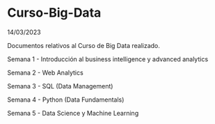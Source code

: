 # Curso-Big-Data

14/03/2023

Documentos relativos al Curso de Big Data realizado.

Semana 1 - Introducción al business intelligence y advanced analytics

Semana 2 - Web Analytics

Semana 3 - SQL (Data Management)

Semana 4 - Python (Data Fundamentals)

Semana 5 - Data Science y Machine Learning
